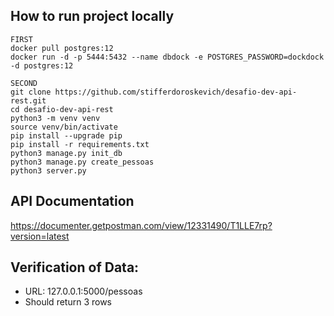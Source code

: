 ## How to run project locally
```
FIRST
docker pull postgres:12
docker run -d -p 5444:5432 --name dbdock -e POSTGRES_PASSWORD=dockdock -d postgres:12

SECOND
git clone https://github.com/stifferdoroskevich/desafio-dev-api-rest.git
cd desafio-dev-api-rest
python3 -m venv venv
source venv/bin/activate
pip install --upgrade pip
pip install -r requirements.txt
python3 manage.py init_db
python3 manage.py create_pessoas
python3 server.py
```

## API Documentation
https://documenter.getpostman.com/view/12331490/T1LLE7rp?version=latest

## Verification of Data:
* URL: 127.0.0.1:5000/pessoas
* Should return 3 rows 
